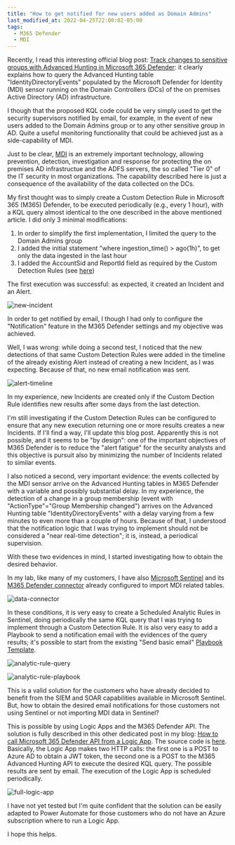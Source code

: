 ```yaml
---
title: "How to get notified for new users added as Domain Admins"
last_modified_at: 2022-04-25T22:00:02-05:00
tags:
  - M365 Defender
  - MDI
---
```


Recently, I read this interesting official blog post: [Track changes to sensitive groups with Advanced Hunting in Microsoft 365 Defender](https://techcommunity.microsoft.com/t5/security-compliance-and-identity/track-changes-to-sensitive-groups-with-advanced-hunting-in/ba-p/3275198): it clearly explains how to query the Advanced Hunting table "IdentityDirectoryEvents" populated by the Microsoft Defender for Identity (MDI) sensor running on the Domain Controllers (DCs) of the on premises Active Directory (AD) infrastructure. 

I though that the proposed KQL code could be very simply used to get the security supervisors notified by email, for example, in the event of new users added to the Domain Admins group or to any other sensitive group in AD. Quite a useful monitoring functionality that could be achieved just as a side-capability of MDI. 

Just to be clear, [MDI](https://docs.microsoft.com/en-us/defender-for-identity/what-is) is an extremely important technology, allowing prevention, detection, investigation and response for protecting the on premises AD infrastructue and the ADFS servers, the so called "Tier 0" of the IT security in most organizations. The capability described here is just a consequence of the availability of the data collected on the DCs.

My first thought was to simply create a Custom Detection Rule in Microsoft 365 (M365) Defender, to be executed periodically (e.g., every 1 hour), with a KQL query almost identical to the one described in the above mentioned article. I did only 3 minimal modifications:
1. In order to simplify the first implementation, I limited the query to the Domain Admins group
2. I added the initial statement "where ingestion_time() > ago(1h)", to get only the data ingested in the last hour
3. I added the AccountSid and ReportId field as required by the Custom Detection Rules (see [here](https://docs.microsoft.com/en-us/microsoft-365/security/defender/custom-detection-rules))

The first execution was successful: as expected, it created an Incident and an Alert. 

![new-incident](https://raw.githubusercontent.com/stefanpems/stefanpems.github.io/master/assets/2022-04-25-How%20to%20get%20notified%20for%20new%20users%20added%20to%20Domain%20Admins/new-incident.png)

In order to get notified by email, I though I had only to configure the "Notification" feature in the M365 Defender settings and my objective was achieved. 

Well, I was wrong: while doing a second test, I noticed that the new detections of that same Custom Detection Rules were added in the timeline of the already existing Alert instead of creating a new Incident, as I was expecting. Because of that, no new email notification was sent.

![alert-timeline](https://raw.githubusercontent.com/stefanpems/stefanpems.github.io/master/assets/2022-04-25-How%20to%20get%20notified%20for%20new%20users%20added%20to%20Domain%20Admins/alert-timeline.png)

In my experience, new Incidents are created only if the Custom Dection Rule identifies new results after some days from the last detection.

I'm still investigating if the Custom Detection Rules can be configured to ensure that any new execution returning one or more results creates a new Incidents. If I'll find a way, I'll update this blog post. Apparently this is not possible, and it seems to be "by design": one of the important objectives of M365 Defender is to reduce the "alert fatigue" for the security analysts and this objective is pursuit also by minimizing the number of Incidents related to similar events. 

I also noticed a second, very important evidence: the events collected by the MDI sensor arrive on the Advanced Hunting tables in M365 Defender with a variable and possibly substantial delay. In my experience, the detection of a change in a group membership (event with "ActionType"="Group Membership changed") arrives on the Advanced Hunting table "IdentityDirectoryEvents" with a delay varying from a few minutes to even more than a couple of hours. Because of that, I understood that the notification logic that I was trying to implement should not be considered a "near real-time detection"; it is, instead, a periodical supervision.  

With these two evidences in mind, I started investigating how to obtain the desired behavior. 

In my lab, like many of my customers, I have also [Microsoft Sentinel](https://docs.microsoft.com/en-us/azure/sentinel/overview) and its [M365 Defender connector](https://docs.microsoft.com/en-us/azure/sentinel/connect-microsoft-365-defender?tabs=MDI) already configured to import MDI related tables. 

![data-connector](https://raw.githubusercontent.com/stefanpems/stefanpems.github.io/master/assets/2022-04-25-How%20to%20get%20notified%20for%20new%20users%20added%20to%20Domain%20Admins/data-connector.png)

In these conditions, it is very easy to create a Scheduled Analytic Rules in Sentinel, doing periodically the same KQL query that I was trying to implement through a Custom Detection Rule. It is also very easy to add a Playbook to send a notification email with the evidences of the query results; it's possible to start from the existing "Send basic email" [Playbook Template](https://docs.microsoft.com/en-us/azure/sentinel/automate-responses-with-playbooks#playbook-templates).

![analytic-rule-query](https://raw.githubusercontent.com/stefanpems/stefanpems.github.io/master/assets/2022-04-25-How%20to%20get%20notified%20for%20new%20users%20added%20to%20Domain%20Admins/analytic-rule-query.png)

![analytic-rule-playbook](https://raw.githubusercontent.com/stefanpems/stefanpems.github.io/master/assets/2022-04-25-How%20to%20get%20notified%20for%20new%20users%20added%20to%20Domain%20Admins/analytic-rule-playbook.png)

This is a valid solution for the customers who have already decided to benefit from the SIEM and SOAR capabilities available in Microsoft Sentinel. But, how to obtain the desired email notifications for those customers not using Sentinel or not importing MDI data in Sentinel? 

This is possible by using Logic Apps and the M365 Defender API. The solution is fully described in this other dedicated post in my blog: [How to call Microsoft 365 Defender API from a Logic App](https://stefanpems.github.io/Logic-App-and-M365DAPI/). The source code is [here](https://github.com/stefanpems/m365defender/tree/main/Logic%20App). Basically, the Logic App makes two HTTP calls: the first one is a POST to Azure AD to obtain a JWT token, the second one is a POST to the M365 Advanced Hunting API to execute the desired KQL query. The possible results are sent by email. The execution of the Logic App is scheduled periodically. 

![full-logic-app](https://raw.githubusercontent.com/stefanpems/stefanpems.github.io/master/assets/2022-04-25-Logic%20App%20and%20M365DAPI/full-logic-app.png)

I have not yet tested but I'm quite confident that the solution can be easily adapted to Power Automate for those customers who do not have an Azure subscription where to run a Logic App.

I hope this helps.